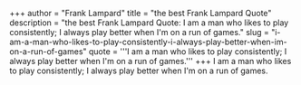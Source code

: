 +++
author = "Frank Lampard"
title = "the best Frank Lampard Quote"
description = "the best Frank Lampard Quote: I am a man who likes to play consistently; I always play better when I'm on a run of games."
slug = "i-am-a-man-who-likes-to-play-consistently-i-always-play-better-when-im-on-a-run-of-games"
quote = '''I am a man who likes to play consistently; I always play better when I'm on a run of games.'''
+++
I am a man who likes to play consistently; I always play better when I'm on a run of games.
